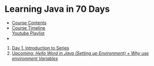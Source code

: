 # Learning Java in 70 Days
<ul>
 <li>
<a href="https://cutt.ly/learn_java_course_outline">Course Contents</a></li>
<li>
<a href="https://cutt.ly/learn_java_timeline">Course Timeline </a>
 </li>
 <a href="https://cutt.ly/redirect_github_to_learn_java_in_70_days">Youtube Playlist
<li>
 </ul>
<ol>
 <li><a href="https://cutt.ly/learn_java_day_01">Day 1. Introduction to Series</a></li>
 <li><a href="https://cutt.ly/learn_java_day_01">Upcoming:<em> Hello Word in Java (Setting up Environment) + Why use environment Variables</em></a></li>
</ol>
